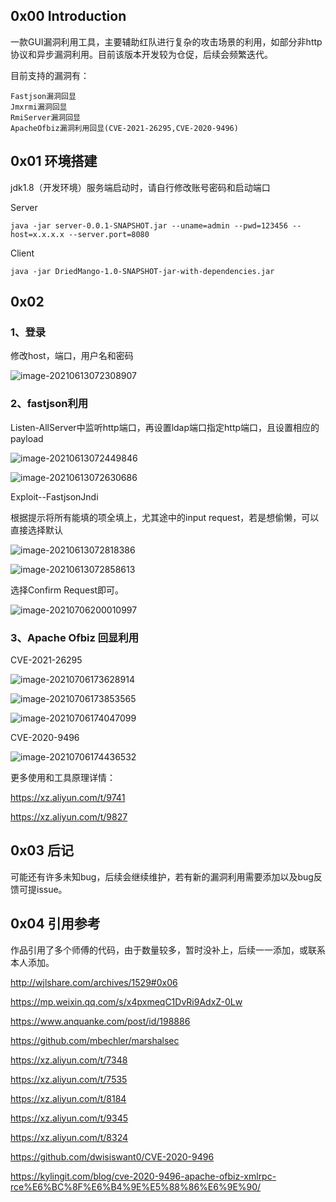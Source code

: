## 0x00 Introduction

一款GUI漏洞利用工具，主要辅助红队进行复杂的攻击场景的利用，如部分非http协议和异步漏洞利用。目前该版本开发较为仓促，后续会频繁迭代。

目前支持的漏洞有：

```
Fastjson漏洞回显
Jmxrmi漏洞回显
RmiServer漏洞回显
ApacheOfbiz漏洞利用回显(CVE-2021-26295,CVE-2020-9496)
```

## 0x01 环境搭建

jdk1.8（开发环境）服务端启动时，请自行修改账号密码和启动端口

Server

```
java -jar server-0.0.1-SNAPSHOT.jar --uname=admin --pwd=123456 --host=x.x.x.x --server.port=8080
```

Client

```
java -jar DriedMango-1.0-SNAPSHOT-jar-with-dependencies.jar
```



## 0x02 

### 1、登录

修改host，端口，用户名和密码

![image-20210613072308907](Untitled.assets/image-20210613072308907.png)



### 2、fastjson利用

Listen-AllServer中监听http端口，再设置ldap端口指定http端口，且设置相应的payload

![image-20210613072449846](Untitled.assets/image-20210613072449846.png)

![image-20210613072630686](Untitled.assets/image-20210613072630686.png)

Exploit--FastjsonJndi

根据提示将所有能填的项全填上，尤其途中的input request，若是想偷懒，可以直接选择默认

![image-20210613072818386](Untitled.assets/image-20210613072818386.png)

![image-20210613072858613](Untitled.assets/image-20210613072858613.png)

选择Confirm Request即可。

![image-20210706200010997](README.assets/image-20210706200010997.png)

### 3、Apache Ofbiz 回显利用

CVE-2021-26295

![image-20210706173628914](README.assets/image-20210706173628914.png)

![image-20210706173853565](README.assets/image-20210706173853565.png)

![image-20210706174047099](README.assets/image-20210706174047099.png)

CVE-2020-9496

![image-20210706174436532](README.assets/image-20210706174436532.png)

更多使用和工具原理详情：

https://xz.aliyun.com/t/9741

https://xz.aliyun.com/t/9827

## 0x03 后记

可能还有许多未知bug，后续会继续维护，若有新的漏洞利用需要添加以及bug反馈可提issue。



## 0x04 引用参考

作品引用了多个师傅的代码，由于数量较多，暂时没补上，后续一一添加，或联系本人添加。

http://wjlshare.com/archives/1529#0x06

https://mp.weixin.qq.com/s/x4pxmeqC1DvRi9AdxZ-0Lw

https://www.anquanke.com/post/id/198886

https://github.com/mbechler/marshalsec

https://xz.aliyun.com/t/7348

https://xz.aliyun.com/t/7535

https://xz.aliyun.com/t/8184

https://xz.aliyun.com/t/9345

https://xz.aliyun.com/t/8324

https://github.com/dwisiswant0/CVE-2020-9496

https://kylingit.com/blog/cve-2020-9496-apache-ofbiz-xmlrpc-rce%E6%BC%8F%E6%B4%9E%E5%88%86%E6%9E%90/

